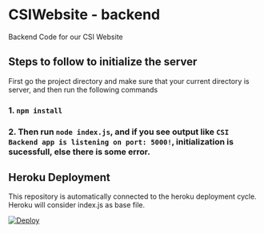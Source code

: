 # CSIWebsite - backend
Backend Code for our CSI Website

## Steps to follow to initialize the server

First go the project directory and make sure that your current directory is server, and then run the following commands

### 1. `npm install`

### 2. Then run `node index.js`, and if you see output like `CSI Backend app is listening on port: 5000!`, initialization is sucessfull, else there is some error.

## Heroku Deployment

This repository is automatically connected to the heroku deployment cycle. Heroku will consider index.js as base file. 

[![Deploy](https://www.herokucdn.com/deploy/button.png)](https://dashboard.heroku.com/apps/ancient-river-62448) 

